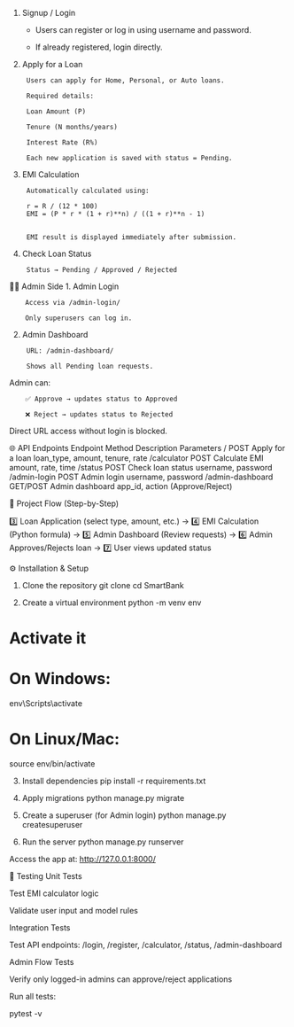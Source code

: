 1. Signup / Login

      *  Users can register or log in using username and password.

      *  If already registered, login directly.

2. Apply for a Loan

        Users can apply for Home, Personal, or Auto loans.

        Required details:

        Loan Amount (P)

        Tenure (N months/years)

        Interest Rate (R%)

        Each new application is saved with status = Pending.

3. EMI Calculation

        Automatically calculated using:

        r = R / (12 * 100)
        EMI = (P * r * (1 + r)**n) / ((1 + r)**n - 1)


        EMI result is displayed immediately after submission.

4. Check Loan Status


        Status → Pending / Approved / Rejected

🧑‍🏫 Admin Side
        1. Admin Login

        Access via /admin-login/

        Only superusers can log in.

2. Admin Dashboard

        URL: /admin-dashboard/

        Shows all Pending loan requests.

Admin can:

        ✅ Approve → updates status to Approved

        ❌ Reject → updates status to Rejected

Direct URL access without login is blocked.

🌐 API Endpoints
Endpoint	Method	Description	Parameters
/	        POST	Apply for a loan	loan_type, amount, tenure, rate
/calculator	POST	Calculate EMI	amount, rate, time
/status	        POST	Check loan status	username, password
/admin-login	POST	Admin login	username, password
/admin-dashboard	GET/POST	Admin dashboard	app_id, action (Approve/Reject)


🧭 Project Flow (Step-by-Step)

3️⃣ Loan Application (select type, amount, etc.) →
4️⃣ EMI Calculation (Python formula) →
5️⃣ Admin Dashboard (Review requests) →
6️⃣ Admin Approves/Rejects loan →
7️⃣ User views updated status

⚙️ Installation & Setup
1. Clone the repository
git clone <repo-url>
cd SmartBank

2. Create a virtual environment
python -m venv env
# Activate it
# On Windows:
env\Scripts\activate
# On Linux/Mac:
source env/bin/activate

3. Install dependencies
pip install -r requirements.txt

4. Apply migrations
python manage.py migrate

5. Create a superuser (for Admin login)
python manage.py createsuperuser

6. Run the server
python manage.py runserver


Access the app at: http://127.0.0.1:8000/

🧪 Testing
Unit Tests

Test EMI calculator logic

Validate user input and model rules

Integration Tests

Test API endpoints:
/login, /register, /calculator, /status, /admin-dashboard

Admin Flow Tests

Verify only logged-in admins can approve/reject applications

Run all tests:

pytest -v
